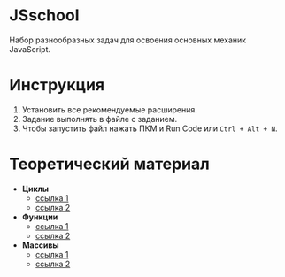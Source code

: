 # JSschool
Набор разнообразных задач для освоения основных механик JavaScript.

# Инструкция
1. Установить все рекомендуемые расширения.
2. Задание выполнять в файле с заданием.
3. Чтобы запустить файл нажать ПКМ и Run Code или ```Ctrl + Alt + N```.

# Теоретический материал
- **Циклы**
  - [ссылка 1](https://learn.javascript.ru/while-for)
  - [ссылка 2](https://developer.mozilla.org/ru/docs/Web/JavaScript/Guide/Loops_and_iteration)
- **Функции**
  - [ссылка 1](https://learn.javascript.ru/function-basics)
  - [ссылка 2](https://developer.mozilla.org/ru/docs/Web/JavaScript/Guide/Functions)
- **Массивы**
  - [ссылка 1](https://learn.javascript.ru/array)
  - [ссылка 2](https://developer.mozilla.org/ru/docs/Web/JavaScript/Reference/Global_Objects/Array)

